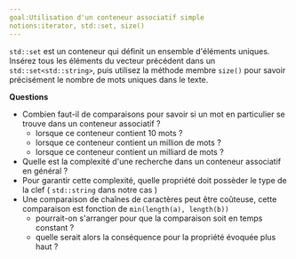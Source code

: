 ```yaml
---
goal:Utilisation d'un conteneur associatif simple
notions:iterator, std::set, size()
---
```

`std::set` est un conteneur qui définit un ensemble d'éléments uniques.
Insérez tous les éléments du vecteur précédent dans un `std::set<std::string>`, puis utilisez la méthode membre `size()` pour savoir précisément le nombre de mots uniques dans le texte.

**Questions**
 - Combien faut-il de comparaisons pour savoir si un mot en particulier se trouve dans un conteneur associatif ?
     - lorsque ce conteneur contient 10 mots ?
     - lorsque ce conteneur contient un million de mots ?
     - lorsque ce conteneur contient un milliard de mots ?
 - Quelle est la complexité d'une recherche dans un conteneur associatif en général ?
 - Pour garantir cette complexité, quelle propriété doit possèder le type de la clef ( `std::string` dans notre cas )
 - Une comparaison de chaînes de caractères peut être coûteuse, cette comparaison est fonction de `min(length(a), length(b))`
     - pourrait-on s'arranger pour que la comparaison soit en temps constant ?
     - quelle serait alors la conséquence pour la propriété évoquée plus haut ?
